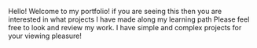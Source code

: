 Hello! Welcome to my portfolio!
if you are seeing this then you are interested in what projects I have made along my learning path
Please feel free to look and review my work. I have simple and complex projects for your viewing pleasure!